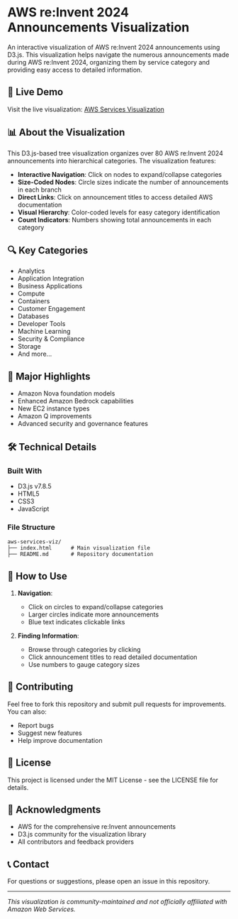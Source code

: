 # AWS re:Invent 2024 Announcements Visualization

An interactive visualization of AWS re:Invent 2024 announcements using D3.js. This visualization helps navigate the numerous announcements made during AWS re:Invent 2024, organizing them by service category and providing easy access to detailed information.

## 🌟 Live Demo
Visit the live visualization: [AWS Services Visualization](https://madhupai.github.io/aws-services-viz/)

## 📊 About the Visualization

This D3.js-based tree visualization organizes over 80 AWS re:Invent 2024 announcements into hierarchical categories. The visualization features:

- **Interactive Navigation**: Click on nodes to expand/collapse categories
- **Size-Coded Nodes**: Circle sizes indicate the number of announcements in each branch
- **Direct Links**: Click on announcement titles to access detailed AWS documentation
- **Visual Hierarchy**: Color-coded levels for easy category identification
- **Count Indicators**: Numbers showing total announcements in each category

## 🔍 Key Categories

- Analytics
- Application Integration
- Business Applications
- Compute
- Containers
- Customer Engagement
- Databases
- Developer Tools
- Machine Learning
- Security & Compliance
- Storage
- And more...

## 🚀 Major Highlights

- Amazon Nova foundation models
- Enhanced Amazon Bedrock capabilities
- New EC2 instance types
- Amazon Q improvements
- Advanced security and governance features

## 🛠️ Technical Details

### Built With
- D3.js v7.8.5
- HTML5
- CSS3
- JavaScript

### File Structure
```
aws-services-viz/
├── index.html      # Main visualization file
├── README.md       # Repository documentation
```

## 📖 How to Use

1. **Navigation**:
   - Click on circles to expand/collapse categories
   - Larger circles indicate more announcements
   - Blue text indicates clickable links

2. **Finding Information**:
   - Browse through categories by clicking
   - Click announcement titles to read detailed documentation
   - Use numbers to gauge category sizes

## 🤝 Contributing

Feel free to fork this repository and submit pull requests for improvements. You can also:
- Report bugs
- Suggest new features
- Help improve documentation

## 📜 License

This project is licensed under the MIT License - see the LICENSE file for details.

## 🙏 Acknowledgments

- AWS for the comprehensive re:Invent announcements
- D3.js community for the visualization library
- All contributors and feedback providers

## 📞 Contact

For questions or suggestions, please open an issue in this repository.

---
*This visualization is community-maintained and not officially affiliated with Amazon Web Services.*
